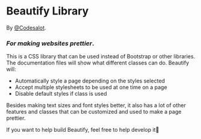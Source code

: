 # Beautify Library
By [@Codesalot](https://github.com/Codesalot). 
### _For making websites prettier_.
This is a CSS library that can be used instead of Bootstrap or other libraries. The documentation files will show what different classes can do.
Beautify will:
* Automatically style a page depending on the styles selected
* Accept multiple stylesheets to be used at one time on a page
* Disable default styles if class is used

Besides making text sizes and font styles better, it also has a lot of other features and classes that can be customized and used to make a page prettier.

If you want to help build Beautify, feel free to help develop it💞

